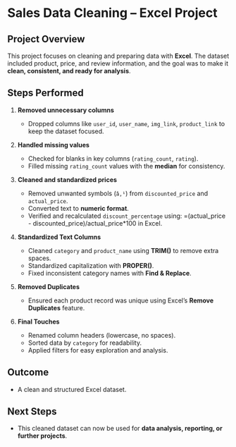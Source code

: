 # Sales Data Cleaning – Excel Project

## Project Overview
This project focuses on cleaning and preparing data with **Excel**.
The dataset included product, price, and review information, and the goal was to make it **clean, consistent, and ready for analysis**.

## Steps Performed

1. **Removed unnecessary columns**  
   - Dropped columns like `user_id`, `user_name`, `img_link`, `product_link` to keep the dataset focused.

2. **Handled missing values**  
   - Checked for blanks in key columns (`rating_count`, `rating`).  
   - Filled missing `rating_count` values with the **median** for consistency.

3. **Cleaned and standardized prices** 
   - Removed unwanted symbols (`â‚¹`) from `discounted_price` and `actual_price`.  
   - Converted text to **numeric format**.  
   - Verified and recalculated `discount_percentage` using:
   =(actual_price - discounted_price)/actual_price*100 in Excel.

4. **Standardized Text Columns**
   - Cleaned `category` and `product_name` using **TRIM()** to remove extra spaces.  
   - Standardized capitalization with **PROPER()**.  
   - Fixed inconsistent category names with **Find & Replace**.  

5. **Removed Duplicates**
   - Ensured each product record was unique using Excel’s **Remove Duplicates** feature.  

6. **Final Touches**
   - Renamed column headers (lowercase, no spaces).  
   - Sorted data by `category` for readability.  
   - Applied filters for easy exploration and analysis.  

## Outcome
   - A clean and structured Excel dataset.   

## Next Steps
   - This cleaned dataset can now be used for **data analysis, reporting, or further projects**.


